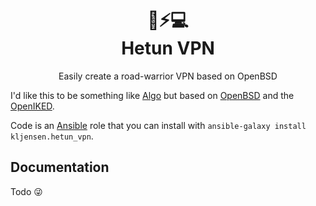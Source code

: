 <h1 align="center">
  🐡⚡💻<br>Hetun VPN
</h1>
<p align="center">Easily create a road-warrior VPN based on OpenBSD</p>

I'd like this to be something like [Algo](https://github.com/trailofbits/algo)
but based on [OpenBSD](https://www.openbsd.org/) and the [OpenIKED](http://www.openiked.org/).

Code is an [Ansible](https://www.ansible.com/) role that you can install
with `ansible-galaxy install kljensen.hetun_vpn`.

## Documentation

Todo 😜
